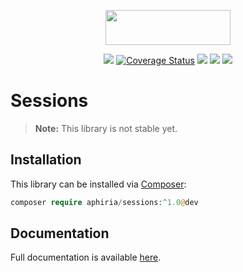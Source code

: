 <p align="center"><a href="https://www.aphiria.com" target="_blank" title="Aphiria"><img src="https://www.aphiria.com/images/aphiria-logo.svg" width="200" height="56"></a></p>

<p align="center">
<a href="https://github.com/aphiria/sessions/actions"><img src="https://github.com/aphiria/sessions/workflows/ci/badge.svg"></a>
<a href='https://coveralls.io/github/aphiria/sessions?branch=0.x'><img src='https://coveralls.io/repos/github/aphiria/sessions/badge.svg?branch=0.x' alt='Coverage Status' /></a>
<a href="https://packagist.org/packages/aphiria/sessions"><img src="https://poser.pugx.org/aphiria/sessions/v/stable.svg"></a>
<a href="https://packagist.org/packages/aphiria/sessions"><img src="https://poser.pugx.org/aphiria/sessions/v/unstable.svg"></a>
<a href="https://packagist.org/packages/aphiria/sessions"><img src="https://poser.pugx.org/aphiria/sessions/license.svg"></a>
</p>

# Sessions

> **Note:** This library is not stable yet.

## Installation

This library can be installed via [Composer](https://getcomposer.org/download/):

```php
composer require aphiria/sessions:^1.0@dev
```

## Documentation

Full documentation is available <a href="https://www.aphiria.com/docs/0.x/sessions.html" target="_blank">here</a>.
